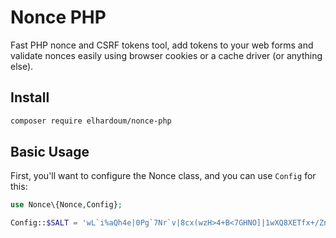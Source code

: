 # Nonce PHP

Fast PHP nonce and CSRF tokens tool, add tokens to your web forms and validate nonces easily using browser cookies or a cache driver (or anything else).

## Install

```bash
composer require elhardoum/nonce-php
```

## Basic Usage

First, you'll want to configure the Nonce class, and you can use `Config` for this:

```php
use Nonce\{Nonce,Config};

Config::$SALT = 'wL`i%aQh4e|0Pg`7Nr`v|8cx(wzH>4+B<7GHNO]|1wXQ8XETfx+/ZnSklrr&YK~W';
```